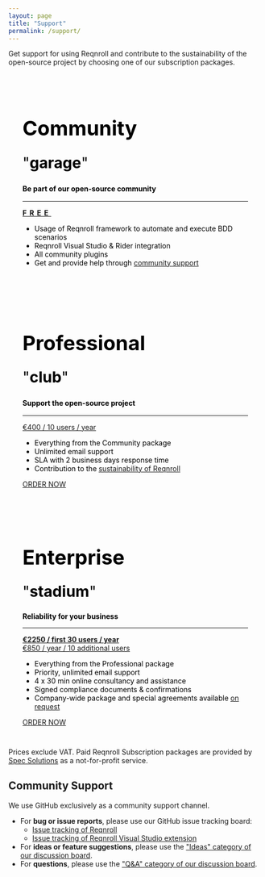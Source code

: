```yaml
---
layout: page
title: "Support"
permalink: /support/
---
```


Get support for using Reqnroll and contribute to the sustainability of the open-source project by choosing one of our subscription packages.

<!-- wp:columns {"align":"wide","style":{"spacing":{"margin":{"bottom":"0"}}}} -->
<div class="wp-block-columns alignwide is-layout-flex wp-container-core-columns-is-layout-1 wp-block-columns-is-layout-flex" style="margin-bottom:0"><!-- wp:column {"style":{"color":{"text":"#000000"},"elements":{"link":{"color":{"text":"#000000"}}},"spacing":{"padding":{"top":"2em","right":"2em","bottom":"2em","left":"2em"}}},"backgroundColor":"surface"} -->
<div class="wp-block-column has-surface-background-color has-text-color has-background has-link-color" style="color:#000000;padding-top:2em;padding-right:2em;padding-bottom:2em;padding-left:2em"><!-- wp:heading {"textAlign":"center","style":{"typography":{"fontSize":"40px"}}} -->
<h2 class="wp-block-heading has-text-align-center" id="single" style="font-size:40px"><strong>Community</strong></h2>
<!-- /wp:heading -->

<!-- wp:paragraph {"align":"center","style":{"typography":{"lineHeight":"0.7","fontSize":"30px"}}} -->
<p class="has-text-align-center" style="font-size:30px;line-height:0.7">"<strong>garage</strong>"</p>
<!-- /wp:paragraph -->

<!-- wp:paragraph {"align":"center","style":{"typography":{"lineHeight":"1.5"}},"fontSize":"normal"} -->
<p class="has-text-align-center has-normal-font-size" style="line-height:1.5"><strong>Be part of our open-source community</strong></p>
<!-- /wp:paragraph -->

<!-- wp:separator {"opacity":"css","style":{"color":{"background":"#000000"}},"className":"is-style-wide"} -->
<hr class="wp-block-separator has-text-color has-css-opacity has-background is-style-wide" style="background-color:#000000;color:#000000"/>
<!-- /wp:separator -->

<!-- wp:buttons {"layout":{"type":"flex","justifyContent":"center","orientation":"horizontal"}} -->
<div class="wp-block-buttons"><!-- wp:button {"backgroundColor":"secondary","textColor":"white","width":100,"style":{"border":{"radius":0},"typography":{"letterSpacing":"0.4em"},"spacing":{"padding":{"top":"28px","bottom":"28px"}}},"fontSize":"x-large"} -->
<div class="wp-block-button has-custom-width wp-block-button__width-100 has-custom-font-size has-x-large-font-size" style="letter-spacing:0.4em"><a class="free-button wp-block-button__link has-white-color has-secondary-background-color has-text-color has-background no-border-radius wp-element-button" href="https://github.com/reqnroll/Reqnroll" style="padding-top:28px;padding-bottom:28px" target="_blank" rel="noopener"><strong>FREE</strong></a></div>
<!-- /wp:button --></div>
<!-- /wp:buttons -->

<!-- wp:list {"fontSize":"normal"} -->
<ul class="has-normal-font-size"><!-- wp:list-item -->
<li>Usage of Reqnroll framework to automate and execute BDD scenarios</li>
<!-- /wp:list-item -->

<!-- wp:list-item -->
<li>Reqnroll Visual Studio &amp; Rider integration</li>
<!-- /wp:list-item -->

<!-- wp:list-item -->
<li>All community plugins</li>
<!-- /wp:list-item -->

<!-- wp:list-item -->
<li>Get and provide help through <a href="#community-support">community support</a></li>
<!-- /wp:list-item --></ul>
<!-- /wp:list --></div>
<!-- /wp:column -->

<!-- wp:column {"style":{"color":{"text":"#000000"},"elements":{"link":{"color":{"text":"#000000"}}},"spacing":{"padding":{"top":"2em","right":"2em","bottom":"2em","left":"2em"}}},"backgroundColor":"primary"} -->
<div class="wp-block-column has-primary-background-color has-text-color has-background has-link-color" style="color:#000000;padding-top:2em;padding-right:2em;padding-bottom:2em;padding-left:2em"><!-- wp:heading {"textAlign":"center","style":{"typography":{"fontSize":"40px"}}} -->
<h2 class="wp-block-heading has-text-align-center" id="family" style="font-size:40px"><strong>Professional</strong></h2>
<!-- /wp:heading -->

<!-- wp:paragraph {"align":"center","style":{"typography":{"lineHeight":"0.7","fontSize":"30px"}}} -->
<p class="has-text-align-center" style="font-size:30px;line-height:0.7">"<strong>club</strong>"</p>
<!-- /wp:paragraph -->

<!-- wp:paragraph {"align":"center","style":{"typography":{"lineHeight":"1.5"}},"fontSize":"normal"} -->
<p class="has-text-align-center has-normal-font-size" style="line-height:1.5"><strong>Support the open-source project</strong></p>
<!-- /wp:paragraph -->

<!-- wp:separator {"opacity":"css","className":"is-style-wide"} -->
<hr class="wp-block-separator has-css-opacity is-style-wide"/>
<!-- /wp:separator -->

<!-- wp:buttons {"layout":{"type":"flex","justifyContent":"center","orientation":"horizontal"}} -->
<div class="wp-block-buttons"><!-- wp:button {"width":100,"style":{"border":{"radius":0},"spacing":{"padding":{"top":"32px","bottom":"32px"}}},"className":"subscription-button","fontSize":"large"} -->
<div class="wp-block-button has-custom-width wp-block-button__width-100 has-custom-font-size subscription-button has-large-font-size"><a class="subscription-button subscription-professional-button wp-block-button__link no-border-radius wp-element-button" href="https://www.specsolutions.eu/orders/?p=SIPeV2cnSFqZso25&amp;package=Professional" style="padding-top:32px;padding-bottom:32px">€400 / 10 users / year</a></div>
<!-- /wp:button --></div>
<!-- /wp:buttons -->

<!-- wp:list {"fontSize":"normal"} -->
<ul class="has-normal-font-size"><!-- wp:list-item -->
<li>Everything from the Community package</li>
<!-- /wp:list-item -->

<!-- wp:list-item -->
<li>Unlimited email support</li>
<!-- /wp:list-item -->

<!-- wp:list-item -->
<li>SLA with 2 business days response time</li>
<!-- /wp:list-item -->

<!-- wp:list-item -->
<li>Contribution to the <a href="https://go.reqnroll.net/sustainability">sustainability of Reqnroll</a></li>
<!-- /wp:list-item --></ul>
<!-- /wp:list -->

<!-- wp:buttons {"layout":{"type":"flex","justifyContent":"center","orientation":"horizontal"}} -->
<div class="wp-block-buttons is-horizontal is-content-justification-center is-layout-flex wp-container-core-buttons-is-layout-4 wp-block-buttons-is-layout-flex"><!-- wp:button {"width":50,"style":{"border":{"radius":0}},"className":"subscription-button"} -->
<div class="wp-block-button has-custom-width wp-block-button__width-50 subscription-button"><a class="subscription-button subscription-professional-button wp-block-button__link no-border-radius wp-element-button" href="https://www.specsolutions.eu/orders/?p=SIPeV2cnSFqZso25&amp;package=Professional">ORDER NOW</a></div>
<!-- /wp:button --></div>
<!-- /wp:buttons --></div>
<!-- /wp:column -->

<!-- wp:column {"style":{"color":{"text":"#000000"},"elements":{"link":{"color":{"text":"#000000"}}},"spacing":{"padding":{"top":"2em","right":"2em","bottom":"2em","left":"2em"}}},"backgroundColor":"hover"} -->
<div class="wp-block-column has-hover-background-color has-text-color has-background has-link-color" style="color:#000000;padding-top:2em;padding-right:2em;padding-bottom:2em;padding-left:2em"><!-- wp:heading {"textAlign":"center","style":{"typography":{"fontSize":"40px"}}} -->
<h2 class="wp-block-heading has-text-align-center" id="patron" style="font-size:40px"><strong>Enterprise</strong></h2>
<!-- /wp:heading -->

<!-- wp:paragraph {"align":"center","style":{"typography":{"lineHeight":"0.7","fontSize":"30px"}}} -->
<p class="has-text-align-center" style="font-size:30px;line-height:0.7">"<strong>stadium</strong>"</p>
<!-- /wp:paragraph -->

<!-- wp:paragraph {"align":"center","fontSize":"normal"} -->
<p class="has-text-align-center has-normal-font-size"><strong>Reliability for your business</strong></p>
<!-- /wp:paragraph -->

<!-- wp:separator {"opacity":"css","className":"is-style-wide"} -->
<hr class="wp-block-separator has-css-opacity is-style-wide"/>
<!-- /wp:separator -->

<!-- wp:buttons {"layout":{"type":"flex","justifyContent":"center","orientation":"horizontal"}} -->
<div class="wp-block-buttons"><!-- wp:button {"width":100,"style":{"border":{"radius":0}},"className":"subscription-button"} -->
<div class="wp-block-button has-custom-width wp-block-button__width-100 subscription-button"><a class="subscription-button subscription-enterprise-button wp-block-button__link no-border-radius wp-element-button" href="https://www.specsolutions.eu/orders/?p=SIPeV2cnSFqZso25&amp;package=Enterprise"><strong class="has-large-font-size">€2250 / first 30 users / year</strong><br>€850 / year / 10 additional users</a></div>
<!-- /wp:button --></div>
<!-- /wp:buttons -->

<!-- wp:list {"fontSize":"normal"} -->
<ul class="has-normal-font-size"><!-- wp:list-item -->
<li>Everything from the Professional package</li>
<!-- /wp:list-item -->

<!-- wp:list-item -->
<li>Priority, unlimited email support</li>
<!-- /wp:list-item -->

<!-- wp:list-item -->
<li>4 x 30 min online consultancy and assistance</li>
<!-- /wp:list-item -->

<!-- wp:list-item -->
<li>Signed compliance documents &amp; confirmations</li>
<!-- /wp:list-item -->

<!-- wp:list-item -->
<li>Company-wide package and special agreements available <a href="{{ site.url }}/contact/">on request</a></li>
<!-- /wp:list-item --></ul>
<!-- /wp:list -->

<!-- wp:buttons {"layout":{"type":"flex","justifyContent":"center","orientation":"horizontal"}} -->
<div class="wp-block-buttons is-horizontal is-content-justification-center is-layout-flex wp-container-core-buttons-is-layout-4 wp-block-buttons-is-layout-flex"><!-- wp:button {"width":50,"style":{"border":{"radius":0}},"className":"subscription-button"} -->
<div class="wp-block-button has-custom-width wp-block-button__width-50 subscription-button"><a class="subscription-button subscription-enterprise-button wp-block-button__link no-border-radius wp-element-button" href="https://www.specsolutions.eu/orders/?p=SIPeV2cnSFqZso25&amp;package=Enterprise">ORDER NOW</a></div>
<!-- /wp:button --></div>
<!-- /wp:buttons --></div>
<!-- /wp:column --></div>
<!-- /wp:columns -->

<!-- wp:paragraph {"align":"right","fontSize":"x-small"} -->
<p class="has-text-align-right has-x-small-font-size">Prices exclude VAT. Paid Reqnroll Subscription packages are provided by <a href="https://www.specsolutions.eu/" target="_blank" rel="noreferrer noopener">Spec Solutions</a> as a not-for-profit service.</p>
<!-- /wp:paragraph -->




## Community Support

We use GitHub exclusively as a community support channel.

*   For **bug or issue reports**, please use our GitHub issue tracking board:
    *   [Issue tracking of Reqnroll](https://github.com/reqnroll/Reqnroll/issues)
    *   [Issue tracking of Reqnroll Visual Studio extension](https://github.com/reqnroll/Reqnroll.VisualStudio/issues)
*   For **ideas or feature suggestions**, please use the ["Ideas" category of our discussion board](https://go.reqnroll.net/ideas).
*   For **questions**, please use the ["Q&A" category of our discussion board](https://go.reqnroll.net/qa).